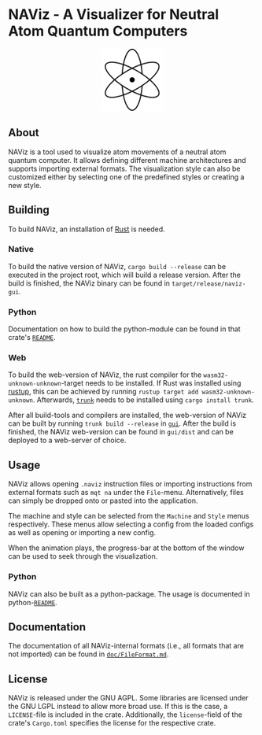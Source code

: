 # NAViz - A Visualizer for Neutral Atom Quantum Computers

<div align="center">
	<img src="./gui/rsc/icon.png" width="25%" alt="The NAViz logo">
</div>

## About

NAViz is a tool used to visualize atom movements of a neutral atom quantum computer.
It allows defining different machine architectures and supports importing external formats.
The visualization style can also be customized either by selecting one of the predefined styles or creating a new style.

## Building

To build NAViz,
an installation of [Rust](https://www.rust-lang.org/learn/get-started) is needed.

### Native

To build the native version of NAViz,
`cargo build --release` can be executed in the project root,
which will build a release version.
After the build is finished,
the NAViz binary can be found in `target/release/naviz-gui`.

### Python

Documentation on how to build the python-module
can be found in that crate's [`README`](./python/README.md).

### Web

To build the web-version of NAViz,
the rust compiler for the `wasm32-unknown-unknown`-target needs to be installed.
If Rust was installed using [rustup](https://rustup.rs/),
this can be achieved by running `rustup target add wasm32-unknown-unknown`.
Afterwards,
[`trunk`](https://trunkrs.dev/) needs to be installed using `cargo install trunk`.

After all build-tools and compilers are installed,
the web-version of NAViz can be built by running `trunk build --release`
in [`gui`](./gui).
After the build is finished,
the NAViz web-version can be found in `gui/dist`
and can be deployed to a web-server of choice.

## Usage

NAViz allows opening `.naviz` instruction files
or importing instructions from external formats such as `mqt na`
under the `File`-menu.
Alternatively,
files can simply be dropped onto or pasted into the application.

The machine and style can be selected from the `Machine` and `Style` menus respectively.
These menus allow selecting a config from the loaded configs
as well as opening or importing a new config.

When the animation plays,
the progress-bar at the bottom of the window can be used to seek through the visualization.

### Python

NAViz can also be built as a python-package.
The usage is documented in python-[`README`](./python/README.md).

## Documentation

The documentation of all NAViz-internal formats
(i.e., all formats that are not imported)
can be found in [`doc/FileFormat.md`](doc/FileFormat.md).

## License

NAViz is released under the GNU AGPL.
Some libraries are licensed under the GNU LGPL instead
to allow more broad use.
If this is the case,
a `LICENSE`-file is included in the crate.
Additionally,
the `license`-field of the crate's `Cargo.toml`
specifies the license for the respective crate.
